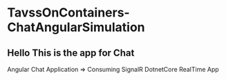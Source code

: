 # TavssOnContainers-ChatAngularSimulation

## Hello This is the app for Chat


Angular Chat Application => Consuming SignalR DotnetCore RealTime App

